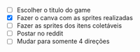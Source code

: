 
- [ ] Escolher o titulo do game 
- [x] Fazer o canva com as sprites realizadas
- [ ] Fazer as sprites dos itens coletáveis
- [ ] Postar no reddit
- [ ] Mudar para somente 4 direções